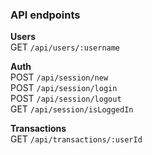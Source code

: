 ### API endpoints

**Users**
</br>
GET `/api/users/:username`

**Auth**
</br>
POST `/api/session/new`
</br>
POST `/api/session/login`
</br>
POST `/api/session/logout`
</br>
GET `/api/session/isLoggedIn`

**Transactions**
</br>
GET `/api/transactions/:userId`
